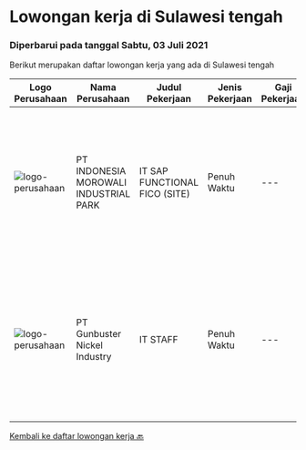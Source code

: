 
  # Lowongan kerja di Sulawesi tengah

  ### Diperbarui pada tanggal Sabtu, 03 Juli 2021

  Berikut merupakan daftar lowongan kerja yang ada di Sulawesi tengah

  |Logo Perusahaan | Nama Perusahaan | Judul Pekerjaan | Jenis Pekerjaan | Gaji Pekerjaan | Lokasi | Deskripsi | Tanggal diunggah | Pranala |
  | -------------- | --------------- | --------------- | --------- | --------- | -------------- | ------- | ----------- | ----------- |
  |![logo-perusahaan](https://image-service-cdn.seek.com.au/6f1b26962eca03f7c9c9a38ff9e9e5d35b6482b4/ee4dce1061f3f616224767ad58cb2fc751b8d2dc)|PT INDONESIA MOROWALI INDUSTRIAL PARK|IT SAP FUNCTIONAL FICO (SITE)|Penuh Waktu|---|Sulawesi Tengah|Requirements: Bachelor degree preferably in Computer Science, Information Systems, or equivalent Required Skills(s): SAP Module FICO (Design,...|Rabu, 30 Juni 2021|https://www.jobstreet.co.id/id/job/it-sap-functional-fico-site-3561751?token=0~26bd6870-f48c-4bfc-b0cc-fd2dd29153ea&sectionRank=1&jobId=jobstreet-id-job-3561751|
|![logo-perusahaan](https://image-service-cdn.seek.com.au/b5064dcc65945b6a538802803c5c7964bea2108f/ee4dce1061f3f616224767ad58cb2fc751b8d2dc)|PT Gunbuster Nickel Industry|IT STAFF|Penuh Waktu|---|Sulawesi Tengah|Kualifikasi: D3 Teknologi Informatika, Sistem Informatika / sejenis Minimal 1 Tahun di bidang yang sama Usia minimal 23-30 Tahun Memiliki Kemampuan...|Jumat, 11 Juni 2021|https://www.jobstreet.co.id/id/job/it-staff-3553712?token=0~26bd6870-f48c-4bfc-b0cc-fd2dd29153ea&sectionRank=2&jobId=jobstreet-id-job-3553712|


  [Kembali ke daftar lowongan kerja 🔙](../README.md#daftar-lowongan-kerja)
  